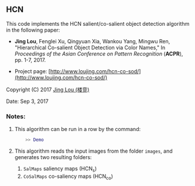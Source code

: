 ## HCN

This code implements the HCN salient/co-salient object detection algorithm in the following paper:

 - **Jing Lou**, Fenglei Xu, Qingyuan Xia, Wankou Yang, Mingwu Ren, "Hierarchical Co-salient Object Detection via Color Names," In *Proceedings of the Asian Conference on Pattern Recognition* (**ACPR**), pp. 1-7, 2017.

 - Project page: [http://www.loujing.com/hcn-co-sod/](http://www.loujing.com/hcn-co-sod/)
 <!--- You can directly download the zipped file of the MATLAB code: [RPC.zip](https://raw.githubusercontent.com/jinglou/p2014-rpc-saliency/master/RPC.zip).-->

Copyright (C) 2017 [Jing Lou (楼竞)](http://www.loujing.com/)

Date: Sep 3, 2017


### Notes:

 1. This algorithm can be run in a row by the command:
 	```matlab
		>> Demo
	```

 2. This algorithm reads the input images from the folder `images`, and generates two resulting folders:
	 1. `SalMaps`    saliency maps (HCN<sub>s</sub>)
	 2. `CoSalMaps`  co-saliency maps (HCN<sub>co</sub>)
